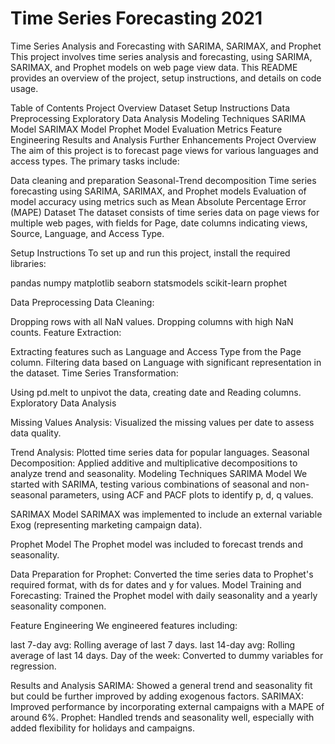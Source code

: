 # Time Series Forecasting 2021
 
 Time Series Analysis and Forecasting with SARIMA, SARIMAX, and Prophet
This project involves time series analysis and forecasting, using SARIMA, SARIMAX, and Prophet models on web page view data. This README provides an overview of the project, setup instructions, and details on code usage.

Table of Contents
Project Overview
Dataset
Setup Instructions
Data Preprocessing
Exploratory Data Analysis
Modeling Techniques
SARIMA Model
SARIMAX Model
Prophet Model
Evaluation Metrics
Feature Engineering
Results and Analysis
Further Enhancements
Project Overview
The aim of this project is to forecast page views for various languages and access types. The primary tasks include:

Data cleaning and preparation
Seasonal-Trend decomposition
Time series forecasting using SARIMA, SARIMAX, and Prophet models
Evaluation of model accuracy using metrics such as Mean Absolute Percentage Error (MAPE)
Dataset
The dataset consists of time series data on page views for multiple web pages, with fields for Page, date columns indicating views, Source, Language, and Access Type.

Setup Instructions
To set up and run this project, install the required libraries:

pandas numpy matplotlib seaborn statsmodels scikit-learn prophet

Data Preprocessing
Data Cleaning:

Dropping rows with all NaN values.
Dropping columns with high NaN counts.
Feature Extraction:

Extracting features such as Language and Access Type from the Page column.
Filtering data based on Language with significant representation in the dataset.
Time Series Transformation:

Using pd.melt to unpivot the data, creating date and Reading columns.
Exploratory Data Analysis

Missing Values Analysis: Visualized the missing values per date to assess data quality.

Trend Analysis: Plotted time series data for popular languages.
Seasonal Decomposition: Applied additive and multiplicative decompositions to analyze trend and seasonality.
Modeling Techniques
SARIMA Model
We started with SARIMA, testing various combinations of seasonal and non-seasonal parameters, using ACF and PACF plots to identify p, d, q values.

SARIMAX Model
SARIMAX was implemented to include an external variable Exog (representing marketing campaign data).

Prophet Model
The Prophet model was included to forecast trends and seasonality.

Data Preparation for Prophet: Converted the time series data to Prophet's required format, with ds for dates and y for values.
Model Training and Forecasting: Trained the Prophet model with daily seasonality and a yearly seasonality componen.

Feature Engineering
We engineered features including:

last 7-day avg: Rolling average of last 7 days.
last 14-day avg: Rolling average of last 14 days.
Day of the week: Converted to dummy variables for regression.

Results and Analysis
SARIMA: Showed a general trend and seasonality fit but could be further improved by adding exogenous factors.
SARIMAX: Improved performance by incorporating external campaigns with a MAPE of around 6%.
Prophet: Handled trends and seasonality well, especially with added flexibility for holidays and campaigns.